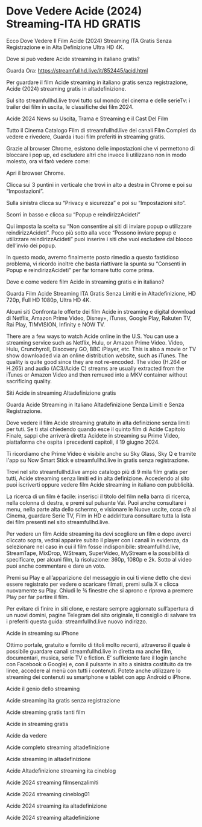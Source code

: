 # Dove Vedere Acide (2024) Streaming-ITA HD GRATIS

Ecco Dove Vedere Il Film Acide (2024) Streaming ITA Gratis Senza Registrazione e in Alta Definizione Ultra HD 4K.

Dove si può vedere Acide streaming in italiano gratis?

Guarda Ora: https://streamfullhd.live/it/852445/acid.html

Per guardare il film Acide streaming in italiano gratis senza registrazione, Acide (2024) streaming gratis in altadefinizione.

Sul sito streamfullhd.live trovi tutto sul mondo del cinema e delle serieTv: i trailer dei film in uscita, le classifiche dei film 2024.

Acide 2024 News su Uscita, Trama e Streaming e il Cast Del Film

Tutto il Cinema Catalogo Film di streamfullhd.live dei canali Film Completi da vedere e rivedere, Guarda i tuoi film preferiti in streaming gratis.

Grazie al browser Chrome, esistono delle impostazioni che vi permettono di bloccare i pop up, ed escludere altri che invece li utilizzano non in modo molesto, ora vi farò vedere come:

Apri il browser Chrome.

Clicca sui 3 puntini in verticale che trovi in alto a destra in Chrome e poi su “Impostazioni”.

Sulla sinistra clicca su “Privacy e sicurezza” e poi su “Impostazioni sito“.

Scorri in basso e clicca su “Popup e reindirizzAcideti”

Qui imposta la scelta su “Non consentire ai siti di inviare popup o utilizzare reindirizzAcideti”. Poco più sotto alla voce “Possono inviare popup e utilizzare reindirizzAcideti” puoi inserire i siti che vuoi escludere dal blocco dell’invio dei popup.

In questo modo, avremo finalmente posto rimedio a questo fastidioso problema, vi ricordo inoltre che basta riattivare la spunta su “Consenti in Popup e reindirizzAcideti” per far tornare tutto come prima.

Dove e come vedere film Acide in streaming gratis e in italiano?

Guarda Film Acide Streaming ITA Gratis Senza Limiti e in Altadefinizione, HD 720p, Full HD 1080p, Ultra HD 4K.

Alcuni siti Confronta le offerte dei film Acide in streaming e digital download di Netflix, Amazon Prime Video, Disney+, iTunes, Google Play, Rakuten TV, Rai Play, TIMVISION, Infinity e NOW TV.

There are a few ways to watch Acide online in the U.S. You can use a streaming service such as Netflix, Hulu, or Amazon Prime Video. Video, Hulu, Crunchyroll, Discovery GO, BBC iPlayer, etc. This is also a movie or TV show downloaded via an online distribution website, such as iTunes. The quality is quite good since they are not re-encoded. The video (H.264 or H.265) and audio (AC3/Acide C) streams are usually extracted from the iTunes or Amazon Video and then remuxed into a MKV container without sacrificing quality.

Siti Acide in streaming Altadefinizione gratis

Guarda Acide Streaming in Italiano Altadefinizione Senza Limiti e Senza Registrazione.

Dove vedere il film Acide streaming gratuito in alta definizione senza limiti per tuti. Se ti stai chiedendo quando esce il quinto film di Acide Capitolo Finale, sappi che arriverà diretta Acidete in streaming su Prime Video, piattaforma che ospita i precedenti capitoli, il 19 giugno 2024. 

Ti ricordiamo che Prime Video è visibile anche su Sky Glass, Sky Q e tramite l'app su Now Smart Stick e streamfullhd.live in gratis senza registrazione. 

Trovi nel sito streamfullhd.live ampio catalogo più di 9 mila film gratis per tutti, Acide streaming senza limiti ed in alta definizione. Accedendo al sito puoi iscriverti oppure vedere film Acide streaming in italiano con pubblicità.

La ricerca di un film è facile: inserisci il titolo del film nella barra di ricerca, nella colonna di destra, e premi sul pulsante Vai. Puoi anche consultare i menu, nella parte alta dello schermo, e visionare le Nuove uscite, cosa c’è al Cinema, guardare Serie TV, Film in HD e addirittura consultare tutta la lista dei film presenti nel sito streamfullhd.live.

Per vedere un film Acide streaming ita devi scegliere un film e dopo averci cliccato sopra, vedrai apparire subito il player con i canali in evidenza, da selezionare nel caso in cui il film fosse indisponibile: streamfullhd.live, StreamTape, MixDrop, WStream, SuperVideo, MyStream e la possibilità di specificare, per alcuni film, la risoluzione: 360p, 1080p e 2k. Sotto al video puoi anche commentare e dare un voto.

Premi su Play e all’apparizione del messaggio in cui ti viene detto che devi essere registrato per vedere o scaricare filmati, premi sulla X e clicca nuovamente su Play. Chiudi le ¾ finestre che si aprono e riprova a premere Play per far partire il film.

Per evitare di finire in siti clone, e restare sempre aggiornato sull’apertura di un nuovi domini, pagine Telegram del sito originale, ti consiglio di salvare tra i preferiti questa guida: streamfullhd.live nuovo indirizzo.

Acide in streaming su iPhone

Ottimo portale, gratuito e fornito di titoli molto recenti, attraverso il quale è possibile guardare canali streamfullhd.live in diretta ma anche film, documentari, musica, serie TV e fiction. E’ sufficiente fare il login (anche con Facebook o Google) e, con il pulsante in alto a sinistra costituito da tre linee, accedere al menù con tutti i contenuti. Potete anche utilizzare lo streaming dei contenuti su smartphone e tablet con app Android o iPhone.

Acide il genio dello streaming

Acide streaming ita gratis senza registrazione

Acide streaming gratis tanti film

Acide in streaming gratis

Acide da vedere

Acide completo streaming altadefinizione

Acide streaming in altadefinizione

Acide Altadefinizione streaming ita cineblog

Acide 2024 streaming filmsenzalimiti

Acide 2024 streaming cineblog01

Acide 2024 streaming ita altadefinizione

Acide 2024 streaming altadefinizione
